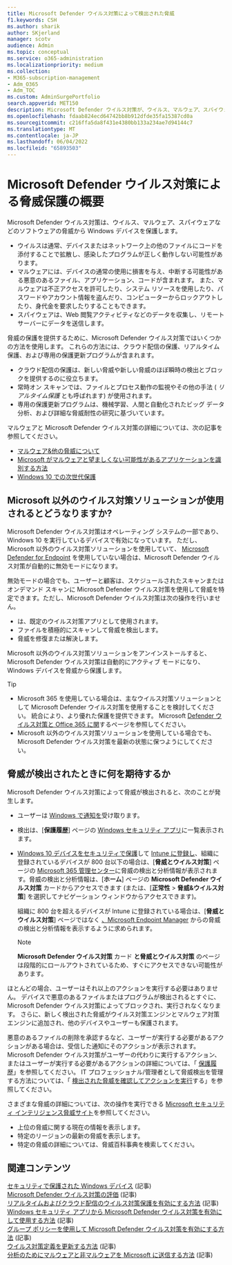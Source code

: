 ```yaml
---
title: Microsoft Defender ウイルス対策によって検出された脅威
f1.keywords: CSH
ms.author: sharik
author: SKjerland
manager: scotv
audience: Admin
ms.topic: conceptual
ms.service: o365-administration
ms.localizationpriority: medium
ms.collection:
- M365-subscription-management
- Adm_O365
- Adm_TOC
ms.custom: AdminSurgePortfolio
search.appverid: MET150
description: Microsoft Defender ウイルス対策が、ウイルス、マルウェア、スパイウェアなどのソフトウェアの脅威から Windows デバイスを保護する方法について説明します。
ms.openlocfilehash: fdaab824ecd64742bb8b912dfde35fa15387cd0a
ms.sourcegitcommit: c216ffa5da8f431e4380bb133a234ae7d94144c7
ms.translationtype: MT
ms.contentlocale: ja-JP
ms.lasthandoff: 06/04/2022
ms.locfileid: "65893503"
---
```

# <a name="overview-of-threat-protection-by-microsoft-defender-antivirus"></a>Microsoft Defender ウイルス対策による脅威保護の概要

Microsoft Defender ウイルス対策は、ウイルス、マルウェア、スパイウェアなどのソフトウェアの脅威から Windows デバイスを保護します。

- ウイルスは通常、デバイスまたはネットワーク上の他のファイルにコードを添付することで拡散し、感染したプログラムが正しく動作しない可能性があります。
- マルウェアには、デバイスの通常の使用に損害を与え、中断する可能性がある悪意のあるファイル、アプリケーション、コードが含まれます。 また、マルウェアは不正アクセスを許可したり、システム リソースを使用したり、パスワードやアカウント情報を盗んだり、コンピューターからロックアウトしたり、身代金を要求したりすることもできます。
- スパイウェアは、Web 閲覧アクティビティなどのデータを収集し、リモート サーバーにデータを送信します。
 
脅威の保護を提供するために、Microsoft Defender ウイルス対策ではいくつかの方法を使用します。 これらの方法には、クラウド配信の保護、リアルタイム保護、および専用の保護更新プログラムが含まれます。

- クラウド配信の保護は、新しい脅威や新しい脅威のほぼ瞬時の検出とブロックを提供するのに役立ちます。
- 常時オン スキャンでは、ファイルとプロセス動作の監視やその他の手法 ( *リアルタイム保護* とも呼ばれます) が使用されます。
- 専用の保護更新プログラムは、機械学習、人間と自動化されたビッグ データ分析、および詳細な脅威耐性の研究に基づいています。 

マルウェアと Microsoft Defender ウイルス対策の詳細については、次の記事を参照してください。 

- [マルウェア&他の脅威について](/windows/security/threat-protection/intelligence/understanding-malware)
- [Microsoft がマルウェアと望ましくない可能性があるアプリケーションを識別する方法](/windows/security/threat-protection/intelligence/criteria)
- [Windows 10 での次世代保護](/windows/security/threat-protection/microsoft-defender-antivirus/microsoft-defender-antivirus-in-windows-10)

## <a name="what-happens-when-a-non-microsoft-antivirus-solution-is-used"></a>Microsoft 以外のウイルス対策ソリューションが使用されるとどうなりますか? 

Microsoft Defender ウイルス対策はオペレーティング システムの一部であり、Windows 10 を実行しているデバイスで有効になっています。 ただし、Microsoft 以外のウイルス対策ソリューションを使用していて、 [Microsoft Defender for Endpoint](/windows/security/threat-protection/microsoft-defender-atp/microsoft-defender-advanced-threat-protection) を使用していない場合は、Microsoft Defender ウイルス対策が自動的に無効モードになります。  

無効モードの場合でも、ユーザーと顧客は、スケジュールされたスキャンまたはオンデマンド スキャンに Microsoft Defender ウイルス対策を使用して脅威を特定できます。ただし、Microsoft Defender ウイルス対策は次の操作を行いません。

- は、既定のウイルス対策アプリとして使用されます。
- ファイルを積極的にスキャンして脅威を検出します。
- 脅威を修復または解決します。

Microsoft 以外のウイルス対策ソリューションをアンインストールすると、Microsoft Defender ウイルス対策は自動的にアクティブ モードになり、Windows デバイスを脅威から保護します。

> [!TIP]
> - Microsoft 365 を使用している場合は、主なウイルス対策ソリューションとして Microsoft Defender ウイルス対策を使用することを検討してください。 統合により、より優れた保護を提供できます。 Microsoft [Defender ウイルス対策と Office 365 に関](/windows/security/threat-protection/microsoft-defender-antivirus/office-365-microsoft-defender-antivirus)するページを参照してください。
> - Microsoft 以外のウイルス対策ソリューションを使用している場合でも、Microsoft Defender ウイルス対策を最新の状態に保つようにしてください。

## <a name="what-to-expect-when-threats-are-detected"></a>脅威が検出されたときに何を期待するか

Microsoft Defender ウイルス対策によって脅威が検出されると、次のことが発生します。

- ユーザーは [Windows で通知を](https://support.microsoft.com/windows/8942c744-6198-fe56-4639-34320cf9444e)受け取ります。 
- 検出は、[**保護履歴**] ページの [Windows セキュリティ アプリ](/windows/security/threat-protection/windows-defender-security-center/windows-defender-security-center)に一覧表示されます。  
- [Windows 10 デバイスをセキュリティで保護](../admin/setup/secure-win-10-pcs.md)して [Intune に登録し](/mem/intune/enrollment/windows-enrollment-methods)、組織に登録されているデバイスが 800 台以下の場合は、[**脅威とウイルス対策**] ページの <a href="https://go.microsoft.com/fwlink/p/?linkid=2024339" target="_blank">Microsoft 365 管理センター</a>に脅威の検出と分析情報が表示されます。脅威の検出と分析情報は、[**ホーム**] ページの **Microsoft Defender ウイルス対策** カードからアクセスできます (または、[**正常性** > **脅威&ウイルス対策**] を選択してナビゲーション ウィンドウからアクセスできます)。

    組織に 800 台を超えるデバイスが Intune に登録されている場合は、[**脅威とウイルス対策**] ページではなく [、Microsoft Endpoint Manager](/mem/endpoint-manager-overview) からの脅威の検出と分析情報を表示するように求められます。
 
    > [!NOTE]
    > **Microsoft Defender ウイルス対策** カード **と脅威とウイルス対策** のページは段階的にロールアウトされているため、すぐにアクセスできない可能性があります。

ほとんどの場合、ユーザーはそれ以上のアクションを実行する必要はありません。 デバイスで悪意のあるファイルまたはプログラムが検出されるとすぐに、Microsoft Defender ウイルス対策によってブロックされ、実行されなくなります。 さらに、新しく検出された脅威がウイルス対策エンジンとマルウェア対策エンジンに追加され、他のデバイスやユーザーも保護されます。  

悪意のあるファイルの削除を承認するなど、ユーザーが実行する必要があるアクションがある場合は、受信した通知にそのアクションが表示されます。 Microsoft Defender ウイルス対策がユーザーの代わりに実行するアクション、またはユーザーが実行する必要があるアクションの詳細については、「 [保護履歴](https://support.microsoft.com/office/f1e5fd95-09b4-46d1-b8c7-1059a1e09708)」を参照してください。 IT プロフェッショナル/管理者として脅威検出を管理する方法については、「 [検出された脅威を確認してアクションを実行](m365bp-review-threats-take-action.md)する」を参照してください。

さまざまな脅威の詳細については、次の操作を実行できる <a href="https://www.microsoft.com/wdsi/threats" target="_blank">Microsoft セキュリティ インテリジェンス脅威サイト</a>を参照してください。 

- 上位の脅威に関する現在の情報を表示します。
- 特定のリージョンの最新の脅威を表示します。
- 特定の脅威の詳細については、脅威百科事典を検索してください。

## <a name="related-content"></a>関連コンテンツ

[セキュリティで保護された Windows デバイス](/misc/m365bp-secure-windows-devices) (記事)\
[Microsoft Defender ウイルス対策の評価](/windows/security/threat-protection/microsoft-defender-antivirus/evaluate-microsoft-defender-antivirus) (記事)\
[リアルタイムおよびクラウド配信のウイルス対策保護を有効にする方法](/mem/intune/user-help/turn-on-defender-windows#turn-on-real-time-and-cloud-delivered-protection) (記事)\
[Windows セキュリティ アプリから Microsoft Defender ウイルス対策を有効にして使用する方法](/windows/security/threat-protection/microsoft-defender-antivirus/microsoft-defender-security-center-antivirus) (記事)\
[グループ ポリシーを使用して Microsoft Defender ウイルス対策を有効にする方法](/mem/intune/user-help/turn-on-defender-windows#turn-on-windows-defender) (記事)\
[ウイルス対策定義を更新する方法](/mem/intune/user-help/turn-on-defender-windows#update-your-antivirus-definitions) (記事)\
[分析のためにマルウェアと非マルウェアを Microsoft に送信する方法](/microsoft-365/security/office-365-security/submitting-malware-and-non-malware-to-microsoft-for-analysis) (記事)